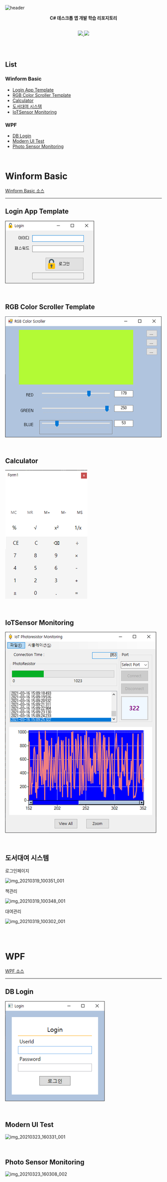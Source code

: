 ![header](https://capsule-render.vercel.app/api?type=waving&color=auto&height=300&section=header&text=StudyDesktopApp%20&fontSize=50&animation=fadeIn&fontAlignY=38)
<p align='center'><b> C# 데스크톱 앱 개발 학습 리포지토리 </b></p>
<p align='center'>
   <br>
   <a href=#WinformBasic>
    <img src="https://img.shields.io/badge/Windows Form App%20-%23F7DF1E.svg?&style=for-the-badge&&logoColor=white"/>
  </a>
  <a href=#WPF1>
    <img src="https://img.shields.io/badge/WPF%20-%234FC08D.svg?&style=for-the-badge&&logoColor=white"/>
  </a>
</p>
<br>
<br>


## List
### Winform Basic
 - [Login App Template](#LoginAppTemplate)
 - [RGB Color Scroller Template](#RGBColorScrollerTemplate)
 - [Calculator](#Calculator)
 - [도서대여 시스템](#도서대여시스템)
 - [IoTSensor Monitoring](#IoTSensorMonitoring)
### WPF  
 - [DB Login](#DBLogin)
 - [Modern UI Test](#ModerUITest)
 - [Photo Sensor Monitoring](#PhotoSensorMonitoring)

<br>

# Winform Basic <a id="WinformBasic">
   
[Winform Basic 소스](https://github.com/vustkdgus/StudyDesktopApp/tree/main/WinformApp)
   
<hr>

## Login App Template<a id= "LoginAppTemplate">

<img src =https://github.com/vustkdgus/StudyDesktopApp/blob/main/image/Login.png > </img>

<br>

## RGB Color Scroller Template <a id = "RGBColorScrollerTemplate">

<img src =https://github.com/vustkdgus/StudyDesktopApp/blob/main/image/RGB%20Color%20Scroller.png > </img>

<br>

## Calculator <a id = "Calculator">

<img src =https://github.com/vustkdgus/StudyDesktopApp/blob/main/image/Calculator.png > </img>

<br>

## IoTSensor Monitoring <a id = "IoTSensorMonitoring">

<img src =https://github.com/vustkdgus/StudyDesktopApp/blob/main/image/Monitoring.png> </img>

<br>

## 도서대여 시스템 <a id = "도서대여시스템">

로그인페이지

![img_20210319_100351_001](https://user-images.githubusercontent.com/38821846/111717760-0da31780-889c-11eb-8198-4262194256de.png)

책관리

![img_20210319_100348_001](https://user-images.githubusercontent.com/38821846/111717804-27dcf580-889c-11eb-96e7-946ed3640da5.png)


대여관리

![img_20210319_100302_001](https://user-images.githubusercontent.com/38821846/111717816-30353080-889c-11eb-8e76-2716dca450f6.png)

<br>
<br>

# WPF<a id="WPF1">
   
[WPF 소스](https://github.com/vustkdgus/StudyDesktopApp/tree/main/WPFApp/WpfAdvBank)
   
   <hr>

## DB Login <a id ="DBLogin">

<img src =https://github.com/vustkdgus/StudyDesktopApp/blob/main/image/LoginPage.png> </img>

<br>

## Modern UI Test <a id = "ModerUITest">

![img_20210323_160331_001](https://user-images.githubusercontent.com/38821846/112112408-d6fd3200-8bf8-11eb-9c80-6eced78552e9.png)

<br>

## Photo Sensor Monitoring <a id = "PhotoSensorMonitoring">

![img_20210323_160308_002](https://user-images.githubusercontent.com/38821846/112112511-f6945a80-8bf8-11eb-8318-be20ed0d5423.png)

<br>


